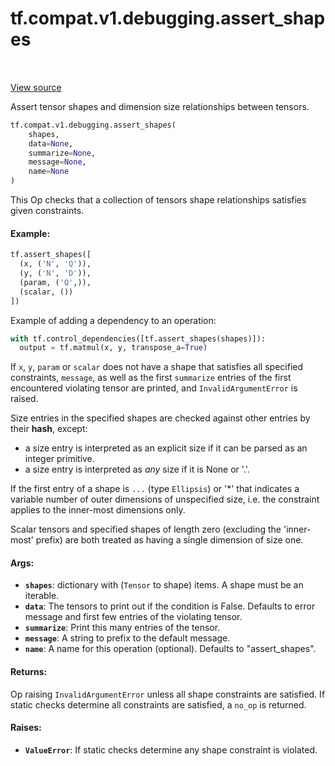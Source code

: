 <div itemscope itemtype="http://developers.google.com/ReferenceObject">
<meta itemprop="name" content="tf.compat.v1.debugging.assert_shapes" />
<meta itemprop="path" content="Stable" />
</div>

# tf.compat.v1.debugging.assert_shapes

<!-- Insert buttons and diff -->

<table class="tfo-notebook-buttons tfo-api" align="left">
</table>

<a target="_blank" href="/code/stable/tensorflow/python/ops/check_ops.py">View source</a>



Assert tensor shapes and dimension size relationships between tensors.

``` python
tf.compat.v1.debugging.assert_shapes(
    shapes,
    data=None,
    summarize=None,
    message=None,
    name=None
)
```



<!-- Placeholder for "Used in" -->

This Op checks that a collection of tensors shape relationships
satisfies given constraints.

#### Example:



```python
tf.assert_shapes([
  (x, ('N', 'Q')),
  (y, ('N', 'D')),
  (param, ('Q',)),
  (scalar, ())
])
```

Example of adding a dependency to an operation:

```python
with tf.control_dependencies([tf.assert_shapes(shapes)]):
  output = tf.matmul(x, y, transpose_a=True)
```

If `x`, `y`, `param` or `scalar` does not have a shape that satisfies
all specified constraints, `message`, as well as the first `summarize` entries
of the first encountered violating tensor are printed, and
`InvalidArgumentError` is raised.

Size entries in the specified shapes are checked against other entries by
their __hash__, except:
  - a size entry is interpreted as an explicit size if it can be parsed as an
    integer primitive.
  - a size entry is interpreted as *any* size if it is None or '.'.

If the first entry of a shape is `...` (type `Ellipsis`) or '*' that indicates
a variable number of outer dimensions of unspecified size, i.e. the constraint
applies to the inner-most dimensions only.

Scalar tensors and specified shapes of length zero (excluding the 'inner-most'
prefix) are both treated as having a single dimension of size one.

#### Args:


* <b>`shapes`</b>: dictionary with (`Tensor` to shape) items. A shape must be an
  iterable.
* <b>`data`</b>: The tensors to print out if the condition is False.  Defaults to error
  message and first few entries of the violating tensor.
* <b>`summarize`</b>: Print this many entries of the tensor.
* <b>`message`</b>: A string to prefix to the default message.
* <b>`name`</b>: A name for this operation (optional).  Defaults to "assert_shapes".


#### Returns:

Op raising `InvalidArgumentError` unless all shape constraints are
satisfied.
If static checks determine all constraints are satisfied, a `no_op` is
returned.



#### Raises:


* <b>`ValueError`</b>:  If static checks determine any shape constraint is violated.

